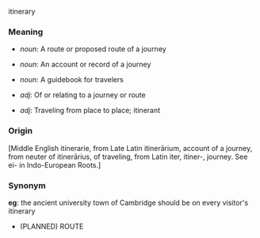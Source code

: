 itinerary
### Meaning
+ _noun_: A route or proposed route of a journey
+ _noun_: An account or record of a journey
+ _noun_: A guidebook for travelers

+ _adj_: Of or relating to a journey or route
+ _adj_: Traveling from place to place; itinerant

### Origin

[Middle English itinerarie, from Late Latin itinerārium, account of a journey, from neuter of itinerārius, of traveling, from Latin iter, itiner-, journey. See ei- in Indo-European Roots.]

### Synonym

__eg__: the ancient university town of Cambridge should be on every visitor's itinerary

+ (PLANNED) ROUTE


